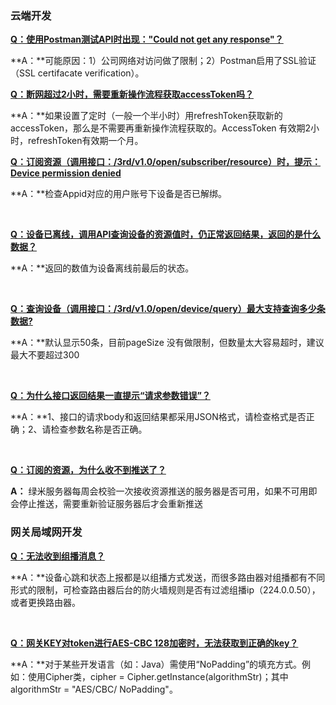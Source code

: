 ### **云端开发**

<u>**Q：使用Postman测试API时出现："Could not get any response"？**</u>

**A：**可能原因：1）公司网络对访问做了限制；2）Postman启用了SSL验证（SSL certifacate verification）。



<u>**Q：断网超过2小时，需要重新操作流程获取accessToken吗？**</u>

**A：**如果设置了定时（一般一个半小时）用refreshToken获取新的accessToken，那么是不需要再重新操作流程获取的。AccessToken 有效期2小时，refreshToken有效期一个月。



<u>**Q：订阅资源（调用接口：/3rd/v1.0/open/subscriber/resource）时，提示：Device permission denied**</u>

**A：**检查Appid对应的用户账号下设备是否已解绑。

&nbsp;

<u>**Q：设备已离线，调用API查询设备的资源值时，仍正常返回结果，返回的是什么数据？**</u>

**A：**返回的数值为设备离线前最后的状态。

&nbsp;

**<u>Q：查询设备（调用接口：/3rd/v1.0/open/device/query）最大支持查询多少条数据?</u>** 

**A：**默认显示50条，目前pageSize 没有做限制，但数量太大容易超时，建议最大不要超过300

&nbsp;

**<u>Q：为什么接口返回结果一直提示“请求参数错误”？</u>** 

**A：**1、接口的请求body和返回结果都采用JSON格式，请检查格式是否正确；2、请检查参数名称是否正确。 

&nbsp;

<u>**Q：订阅的资源，为什么收不到推送了？**</u>

**A：** 绿米服务器每周会校验一次接收资源推送的服务器是否可用，如果不可用即会停止推送，需要重新验证服务器后才会重新推送



### **网关局域网开发**

<u>**Q：无法收到组播消息？**</u>

**A：**设备心跳和状态上报都是以组播方式发送，而很多路由器对组播都有不同形式的限制，可检查路由器后台的防火墙规则是否有过滤组播ip（224.0.0.50），或者更换路由器。

&nbsp;

<u>**Q：网关KEY对token进行AES-CBC 128加密时，无法获取到正确的key？**</u>

**A：**对于某些开发语言（如：Java）需使用“NoPadding”的填充方式。例如：使用Cipher类，cipher = Cipher.getInstance(algorithmStr)；其中algorithmStr = "AES/CBC/ NoPadding"。

&nbsp;

